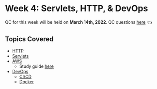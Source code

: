 # Week 4: Servlets, HTTP, & DevOps
QC for this week will be held on **March 14th, 2022**. QC questions [here]() 👈

## Topics Covered
- [HTTP](https://github.com/220214-Enterprise-Angular/demos/blob/main/4-servlets-devops/notes/http.md)
- [Servlets](https://github.com/220214-Enterprise-Angular/demos/blob/main/4-servlets-devops/qc-questions.md#servlets)
- [AWS](https://github.com/220214-Enterprise-Angular/demos/blob/main/4-servlets-devops/qc-questions.md#aws)
  - Study guide [here]()
- [DevOps]()
  - [CI/CD]()
  - [Docker]()

<br>
